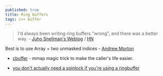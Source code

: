 ```yaml
---
published: true
title: Ring buffers
tags: c++ buffer
---
```

> I'd always been writing ring buffers "wrong", and there was a better way. - [Juho Snellman's Weblog](https://www.snellman.net/blog/archive/2016-12-13-ring-buffers/) / [HN](https://news.ycombinator.com/item?id=13175832)

Best is to use Array + two unmasked indices - [ Andrew Morton ](http://lkml.iu.edu/hypermail/linux/kernel/0409.1/2709.html)

- [cbuffer](https://github.com/willemt/cbuffer) - mmap magic trick to make the caller's life easier.

- [you don't actually need a spinlock if you're using a ringbuffer](https://news.ycombinator.com/item?id=27638168)